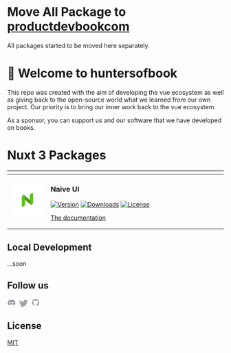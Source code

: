 # Move All Package to [productdevbookcom](https://github.com/productdevbookcom)
All packages started to be moved here separately.


# 👋 Welcome to huntersofbook

This repo was created with the aim of developing the vue ecosystem as well as giving back to the open-source world what we learned from our own project. Our priority is to bring our inner work back to the vue ecosystem.

As a sponsor, you can support us and our software that we have developed on books.
<br>

<table>
<thead>
<tr>
<th width="2000" colspan="2">
</th>
</tr>
</thead>
<tbody>
<h1>Nuxt 3 Packages</h1>
<tr>
  <td width="80" align="center" valign="top">
    <br>
    <a href="https://opensource.huntersofbook.com"><img src="./.github/assets/naive-ui.png"></a>
  </td>
  <td valign="top">
    <h3>Naive UI</h3>
    <p>
      <a href="https://www.npmjs.com/package/@huntersofbook/naive-ui-nuxt"><img src="https://img.shields.io/npm/v/@huntersofbook/naive-ui-nuxt.svg?style=flat&colorA=002438&colorB=28CF8D" alt="Version"></a>
      <a href="https://www.npmjs.com/package/@huntersofbook/naive-ui-nuxt"><img src="https://img.shields.io/npm/dm/@huntersofbook/naive-ui-nuxt.svg?style=flat&colorA=002438&colorB=28CF8D" alt="Downloads"></a>
      <a href="./LICENSE"><img src="https://img.shields.io/github/license/huntersofbook/huntersofbook.svg?style=flat&colorA=002438&colorB=28CF8D" alt="License"></a>
    </p>
    <p>
       <a href="https://opensource.huntersofbook.com">The documentation</a> 
    </p>
  </td>
</tr>
</tbody>
</table>

## Local Development

...soon

## Follow us

<p valign="center">
  <a href="https://chat.huntersofbook.com"><img width="20px" src="./.github/assets/discord.svg" alt="Discord"></a>&nbsp;&nbsp;<a href="https://twitter.com/huntersofbook"><img width="20px" src="./.github/assets/twitter.svg" alt="Twitter"></a>&nbsp;&nbsp;<a href="https://github.com/huntersofbook"><img width="20px" src="./.github/assets/github.svg" alt="GitHub"></a>
</p>

## License

[MIT](./LICENSE)
